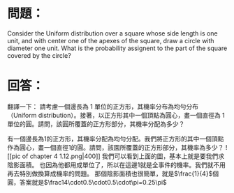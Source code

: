# 問題：
Consider the Uniform distribution over a square whose side length is one unit, and with center one of the apexes of the square, draw a circle with diameter one unit. What is the probability assignent to the part of the square covered by the circle?
# 回答：
翻譯一下：
請考慮一個邊長為 1 單位的正方形，其機率分布為均勻分布（Uniform distribution）。接著，以正方形其中一個頂點為圓心，畫一個直徑為 1 單位的圓。請問，該圓所覆蓋的正方形部分，其機率分配為多少？

有一個邊長為1的正方形，其機率分配為均勻分配。我們將正方形的其中一個頂點作為圓心，畫一個直徑1的圓。請問，該園所覆蓋的正方形部分，其機率為多少？
![[pic of chapter 4 1.12.png|400]]
我們可以看到上面的圖，基本上就是要我們求陰影面積。
也因為他都用成單位了，所以在這邊1就是全事件的機率。我們就不用再去特別做換算成機率的問題。
那個陰影面積也很簡單，就是$\frac{1}{4}$個圓，答案就是$\frac14\cdot0.5\cdot0.5\cdot\pi=0.25\pi$
